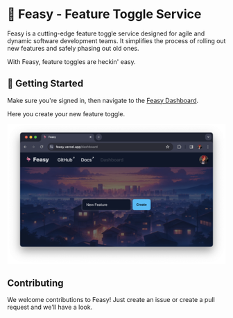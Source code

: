 # 🦩 Feasy - Feature Toggle Service

Feasy is a cutting-edge feature toggle service designed for agile and dynamic software development teams. It simplifies the process of rolling out new features and safely phasing out old ones.

With Feasy, feature toggles are heckin' easy.

## 🚀 Getting Started

Make sure you're signed in, then navigate to the [Feasy Dashboard](https://feasy.vercel.app/dashboard).

Here you create your new feature toggle.

![Create a new feature toggle](./docs-create.png)

## Contributing

We welcome contributions to Feasy! Just create an issue or create a pull request and we'll have a look.
